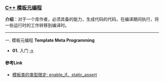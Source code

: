 ### [C++ 模板元编程](#)
**介绍**：对于一个库作者，必须具备的能力，生成代码的代码，在编译期间执行，将一些运行时的工作转移到编译时。

----

一. 模板元编程 **Template Meta Programming**

- **01.** 入门 [->](./contents/introduce.md)



#### 参考Link

* [模板类的类型限定: enable_if、static_assert](https://www.cnblogs.com/gnivor/p/15546247.html)
